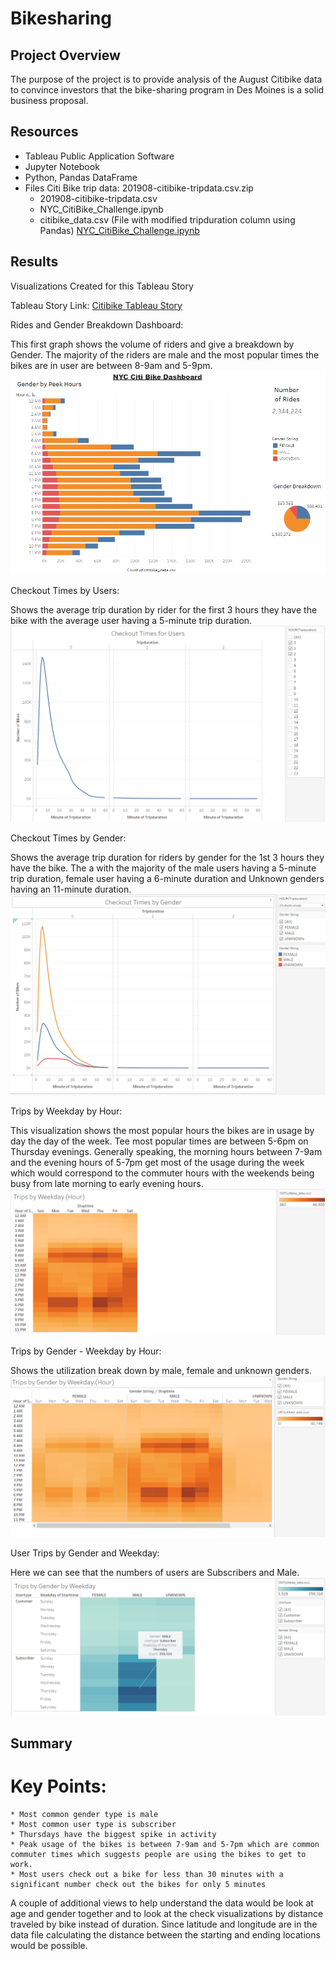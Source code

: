 # Bikesharing

## Project Overview
The purpose of the project is to provide analysis of the August Citibike data to convince investors that the bike-sharing program in Des Moines is a solid business proposal.

## Resources
 * Tableau Public Application Software
 * Jupyter Notebook
 * Python, Pandas DataFrame
 * Files Citi Bike trip data: 201908-citibike-tripdata.csv.zip
	* 201908-citibike-tripdata.csv
	* NYC_CitiBike_Challenge.ipynb
	* citibike_data.csv (File with modified tripduration column using Pandas)
	  [NYC_CitiBike_Challenge.ipynb](https://github.com/timbialek/Bikesharing/blob/main/NYC_CitiBike_Challenge.ipynb)


## Results

Visualizations Created for this Tableau Story

Tableau Story Link: [Citibike Tableau Story](https://public.tableau.com/app/profile/timothy.bialek/viz/NYCBikeChallenge_16513578165240/CitibikeStory?publish=yes)

Rides and Gender Breakdown Dashboard:

This first graph shows the volume of riders and give a breakdown by Gender.  The majority of the riders are male and the most popular times the bikes are in user are between 8-9am and 5-9pm.
![](https://github.com/timbialek/Bikesharing/blob/main/Images/Dashboard.PNG)

Checkout Times by Users:

Shows the average trip duration by rider for the first 3 hours they have the bike with the average user having a 5-minute trip duration.
![](https://github.com/timbialek/Bikesharing/blob/main/Images/1-Checkout%20Times%20for%20Users.PNG)

Checkout Times by Gender:

Shows the average trip duration for riders by gender for the 1st 3 hours they have the bike.  The a with the majority of the male users having a 5-minute trip duration, female user having a 6-minute duration and Unknown genders having an 11-minute duration.
![](https://github.com/timbialek/Bikesharing/blob/main/Images/2-Checkout%20Times%20by%20Gender.PNG)

Trips by Weekday by Hour:

This visualization shows the most popular hours the bikes are in usage by day the day of the week.  Tee most popular times are between 5-6pm on Thursday evenings.  Generally speaking, the morning hours between 7-9am and the evening hours of 5-7pm get most of the usage during the week which would correspond to the commuter hours with the weekends being busy from late morning to early evening hours.
![](https://github.com/timbialek/Bikesharing/blob/main/Images/3-Trips%20by%20Weekday%20per%20Hour.PNG)

Trips by Gender - Weekday by Hour:

Shows the utilization break down by male, female and unknown genders.
![](https://github.com/timbialek/Bikesharing/blob/main/Images/4-Trips%20by%20Gender%20(Weekday%20per%20Hour).PNG)

User Trips by Gender and Weekday:

Here we can see that the numbers of users are Subscribers and Male. 
![](https://github.com/timbialek/Bikesharing/blob/main/Images/5-User%20Trips%20by%20Gender%20by%20Weekday.PNG)


## Summary

# Key Points:

	* Most common gender type is male
	* Most common user type is subscriber
	* Thursdays have the biggest spike in activity
	* Peak usage of the bikes is between 7-9am and 5-7pm which are common commuter times which suggests people are using the bikes to get to work.
	* Most users check out a bike for less than 30 minutes with a significant number check out the bikes for only 5 minutes

A couple of additional views to help understand the data would be look at age and gender together and to look at the check visualizations by distance traveled by bike instead of duration.  Since latitude and longitude are in the data file calculating the distance between the starting and ending locations would be possible.
